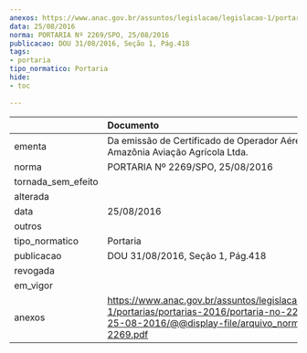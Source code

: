```yaml
---
anexos: https://www.anac.gov.br/assuntos/legislacao/legislacao-1/portarias/portarias-2016/portaria-no-2269-spo-25-08-2016/@@display-file/arquivo_norma/PA2016-2269.pdf
data: 25/08/2016
norma: PORTARIA Nº 2269/SPO, 25/08/2016
publicacao: DOU 31/08/2016, Seção 1, Pág.418
tags:
- portaria
tipo_normatico: Portaria
hide: 
- toc 
 
---
```


|                    | Documento                                                                                                                                                      |
|:-------------------|:---------------------------------------------------------------------------------------------------------------------------------------------------------------|
| ementa             | Da emissão de Certificado de Operador Aéreo - Amazônia Aviação Agrícola Ltda.                                                                                  |
| norma              | PORTARIA Nº 2269/SPO, 25/08/2016                                                                                                                               |
| tornada_sem_efeito |                                                                                                                                                                |
| alterada           |                                                                                                                                                                |
| data               | 25/08/2016                                                                                                                                                     |
| outros             |                                                                                                                                                                |
| tipo_normatico     | Portaria                                                                                                                                                       |
| publicacao         | DOU 31/08/2016, Seção 1, Pág.418                                                                                                                               |
| revogada           |                                                                                                                                                                |
| em_vigor           |                                                                                                                                                                |
| anexos             | https://www.anac.gov.br/assuntos/legislacao/legislacao-1/portarias/portarias-2016/portaria-no-2269-spo-25-08-2016/@@display-file/arquivo_norma/PA2016-2269.pdf |